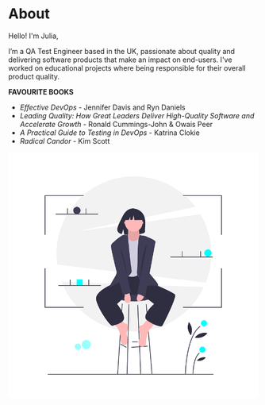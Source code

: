# About

Hello! I'm Julia,

I’m a QA Test Engineer based in the UK, passionate about quality and delivering software products that make an 
impact on end-users. I've worked on educational projects where being responsible for their overall product quality.

**<i class="fa fa-book"></i> FAVOURITE BOOKS**

- *Effective DevOps* - Jennifer Davis and Ryn Daniels
- *Leading Quality: How Great Leaders Deliver High-Quality Software and Accelerate Growth* - Ronald Cummings-John & Owais Peer
- *A Practical Guide to Testing in DevOps* - Katrina Clokie
- *Radical Candor* - Kim Scott

[![](images/undraw_modern_professional_cyan.png)](images/undraw_modern_professional_cyan.png)